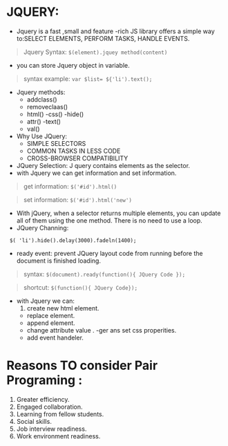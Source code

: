 # JQUERY:
- Jquery  is a fast ,small and feature -rich JS library offers a simple way to:SELECT ELEMENTS, PERFORM TASKS, HANDLE EVENTS.
> Jquery Syntax:
`$(element).jquey method(content)`
- you can store Jquery object in variable.
> syntax example:
`var $list= ${'li').text();`
- Jquery methods:
    - addclass()
    - removeclaas()
    - html()
    -css()
    -hide()
    - attr()
    -text()
    - val()
- Why Use JQuery:
    - SIMPLE SELECTORS
    - COMMON TASKS IN LESS CODE
    - CROSS-BROWSER COMPATIBILITY
- JQuery Selection: J query contains elements as the selector.
- with Jquery we can get information and set information.
> get information: 
`$('#id').html()`

>set information:
`$('#id').html('new')`
- With jQuery, when a selector returns multiple elements, you can update all of them using the one method. There is no need to use a loop.
- JQuery Channing:

` $( 'li').hide().delay(3000).fadeln(1400);`
- ready event: prevent JQuery layout code from running before the document is finished loading.
> syntax:
`$(document).ready(function(){ JQuery Code });`

>shortcut:
`$(function(){ JQuery Code});`

- with Jquery we can:
    1. create new html element.
    - replace element.
    - append element.
    - change attribute value .
    -ger ans set css properities.
    - add event handeler.


#  Reasons TO consider Pair Programing :
1. Greater efficiency.
2. Engaged collaboration.
3. Learning from fellow students.
4. Social skills.
5. Job interview readiness.
6. Work environment readiness.

